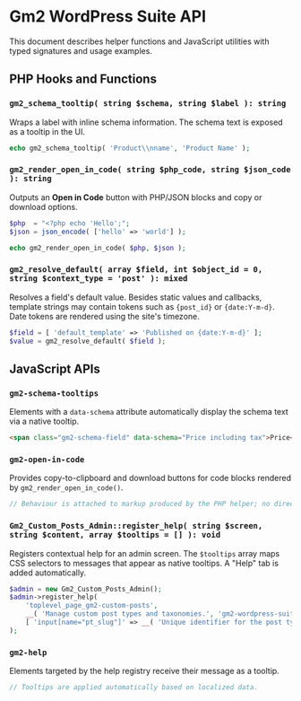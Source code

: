 # Gm2 WordPress Suite API

This document describes helper functions and JavaScript utilities with typed signatures and usage examples.

## PHP Hooks and Functions

### `gm2_schema_tooltip( string $schema, string $label ): string`
Wraps a label with inline schema information. The schema text is exposed as a tooltip in the UI.

```php
echo gm2_schema_tooltip( 'Product\\nname', 'Product Name' );
```

### `gm2_render_open_in_code( string $php_code, string $json_code ): string`
Outputs an **Open in Code** button with PHP/JSON blocks and copy or download options.

```php
$php  = "<?php echo 'Hello';";
$json = json_encode( ['hello' => 'world'] );

echo gm2_render_open_in_code( $php, $json );
```

### `gm2_resolve_default( array $field, int $object_id = 0, string $context_type = 'post' ): mixed`
Resolves a field's default value. Besides static values and callbacks, template
strings may contain tokens such as `{post_id}` or `{date:Y-m-d}`. Date tokens are
rendered using the site's timezone.

```php
$field = [ 'default_template' => 'Published on {date:Y-m-d}' ];
$value = gm2_resolve_default( $field );
```

## JavaScript APIs

### `gm2-schema-tooltips`
Elements with a `data-schema` attribute automatically display the schema text via a native tooltip.

```html
<span class="gm2-schema-field" data-schema="Price including tax">Price</span>
```

### `gm2-open-in-code`
Provides copy-to-clipboard and download buttons for code blocks rendered by `gm2_render_open_in_code()`.

```js
// Behaviour is attached to markup produced by the PHP helper; no direct API is exposed.
```

### `Gm2_Custom_Posts_Admin::register_help( string $screen, string $content, array $tooltips = [] ): void`
Registers contextual help for an admin screen. The `$tooltips` array maps CSS selectors to messages that appear as native tooltips. A "Help" tab is added automatically.

```php
$admin = new Gm2_Custom_Posts_Admin();
$admin->register_help(
    'toplevel_page_gm2-custom-posts',
    __( 'Manage custom post types and taxonomies.', 'gm2-wordpress-suite' ),
    [ 'input[name="pt_slug"]' => __( 'Unique identifier for the post type.', 'gm2-wordpress-suite' ) ]
);
```

### `gm2-help`
Elements targeted by the help registry receive their message as a tooltip.

```js
// Tooltips are applied automatically based on localized data.
```

